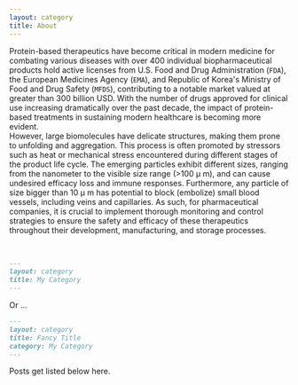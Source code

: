 ```yaml
---
layout: category
title: About
---
```



Protein-based therapeutics have become critical in modern medicine for combating various diseases with over 400 individual biopharmaceutical products hold active licenses from U.S. Food and Drug Administration (`FDA`), the European Medicines Agency (`EMA`), and Republic of Korea's Ministry of Food and Drug Safety (`MFDS`), contributing to a notable market valued at greater than 300 billion USD. With the number of drugs approved for clinical use increasing dramatically over the past decade, the impact of protein-based treatments in sustaining modern healthcare is becoming more evident.
<br>
However, large biomolecules have delicate structures, making them prone to unfolding and aggregation. This process is often promoted by stressors such as heat or mechanical stress encountered during different stages of the product life cycle. The emerging particles  exhibit different sizes, ranging from the nanometer to the visible size range ($>$100 &#181; m), and can cause undesired efficacy loss and immune responses. Furthermore, any particle of size bigger than 10 &#181; m has potential to block (embolize) small blood vessels, including veins and capillaries. As such, for pharmaceutical companies, it is crucial to implement thorough monitoring and control strategies to ensure the safety and efficacy of these therapeutics throughout their development, manufacturing, and storage processes.


<br>

```md
---
layout: category
title: My Category
---
```

Or ...

```md
---
layout: category
title: Fancy Title
category: My Category
---
```

Posts get listed below here.
